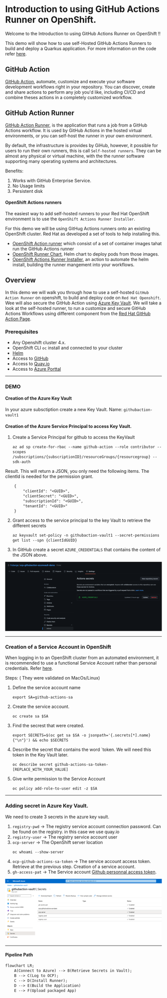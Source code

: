 # Introduction to using GitHub Actions Runner on OpenShift.

Welcome to the Introduction to using GitHub Actions Runner on  OpenShift !! 


This demo will show how to use self-Hosted GitHub Actions Runners to build and deploy a Quarkus application. For more information on the code refer [here](docs/app-README.md).

## GitHub Action
[GitHub Action](https://github.com/features/actions), automate, customize and execute your software development workflows right in your repository. You can discover, create and share actions to perform any job you'd like, including CI/CD and combine theses actions in a completely customized workflow.


## GitHub Action Runner
[GitHub Action Runner](https://github.com/actions/runner), is the application that runs a job from a GitHub Actions workflow. It is used by GitHub Actions in the hosted virtual environments, or you can self-host the runner in your own environment.

By default, the infrastructure is provides by GiHub, however, it possible for users to run their own runners, this is call `Self-hosted runners`. They can be almost any physical or virtual machine, with the the runner software supporting many operating systems and architectures.

Benefits:
1. Works with GitHub Enterprise Service.
1. No Usage limits
1. Persistent disk

#### OpenShift Actions runners
The easiest way to add self-hosted runners to your Red Hat OpenShift environment is to use the `OpenShift Actions Runner Installer`.

For this demo we will be using GitHug Actions runners onto an existing OpenShift cluster. Red Hat as developed a set of tools to help installing this.
* [OpenShift Action runner](https://github.com/redhat-actions/openshift-actions-runners) which consist of a set of container images tahat run the GitHub Actions runner
* [OpenShift Runner Chart](https://github.com/redhat-actions/openshift-actions-runner-chart), Helm chart to deploy pods from those images.
* [OpenShift Actions Runner Installer](https://github.com/redhat-actions/openshift-actions-runner-installer), an action to automate the helm install, building the runner mangement into your workflows.


## Overview

In this demo we will walk you through how to use a self-hosted `GitHub Action Runner` on openshift, to build and deploy code on `Red Hat Openshift`. Wee will also secure the GitHub Action using [Azure Key Vault](https://azure.microsoft.com/en-us/services/key-vault/#product-overview). We will take a look at the self-hosted runner, to run a customize and secure GitHub Actions Workflows using different component from the [Red Hat GitHub Action Page](https://github.com/redhat-actions).


### Prerequisites

* Any Openshift cluster 4.x.
* OpenShift CLI `oc` install and connected to your cluster
* [Helm](https://helm.sh/)
* Access to [GitHub](https://github.com)
* Access to [Quay.io](https://quay.io/)
* Access to [Azure Porttal](https://portal.azure.com/#home)
---

### DEMO

#### Creation of the Azure Key Vault
In your azure subsctiption create a new Key Vault.
Name: `githubaction-vault1`

#### Creation of the Azure Service Principal to access Key Vault.

1. Create a Service Principal for github to access the KeyVault
    ```
    az ad sp create-for-rbac --name github-action --role contributor --scopes /subscriptions/{subscriptionID}/resourceGroups/{resourcegroup} --sdk-auth
    ```

Result. 
This will return a JSON, you only need the following items. The clientId is needed for the permission grant.

```
    {
        "clientId": "<GUID>",
        "clientSecret": "<GUID>",
        "subscriptionId": "<GUID>",
        "tenantId": "<GUID>"
    }
```

2. Grant access to the service principal to the key Vault to retrieve the different secrets

    ```
    az keyvault set-policy -n githubaction-vault1 --secret-permissions get list --spn {clientIdGUID}
    ```

3. In GitHub create a secret `AZURE_CREDENTIALS` that contains the content of the JSON above.

![github-secret](docs/images/githubazurevault-secret.png)

---

### Creation of a Service Account in OpenShift

When logging in to an OpenShift cluster from an automated environment, it is recommended to use a functional Service Account rather than personal credentials. Refer [here](https://cookbook.openshift.org/accessing-an-openshift-cluster/how-can-i-create-a-service-account-for-scripted-access.html).

Steps: ( They were validated on MacOs/Linux)
1. Define the service account name
    ```
    export SA=github-actions-sa
    ```
1. Create the service account.
    ```
    oc create sa $SA
    ```
1. Find the secrest that were created.
    ```
    export SECRETS=$(oc get sa $SA -o jsonpath='{.secrets[*].name}{"\n"}') && echo $SECRETS
    ```
1. Describe the secret that contains the word `token. We will need this token in the Key Vault later.
    ```
    oc describe secret github-actions-sa-token-[REPLACE_WITH_YOUR_VALUE]
    ```
1. Give write permission to the Service Account
    ```
    oc policy add-role-to-user edit -z $SA
    ```
---

### Adding secret in Azure Key Vault.

We need to create 3 secrets in the azure key vault.

1. `registry-pwd` -> The registry service account connection password.
    Can be found on the registry. in this case we use quay.io
1. `registry-user` -> The registry service account user
1. `ocp-server` -> The OpenShift server location
    ```
    oc whoami --show-server
    ```
1. `ocp-github-actions-sa-token` -> The service account access token.   
    Retrieve at the previous step. Creation of a service account.
1. `gh-access-pat` -> The Service account [Github personnal access token](https://docs.github.com/en/authentication/keeping-your-account-and-data-secure/creating-a-personal-access-token).

![azurekeyvault](docs/images/azure-key-vault-1.png)

---

#### Pipeline Path

```mermaid
flowchart LR;
    A(Connect to Azure) --> B(Retrieve Secrets in Vault);
    B --> C(Log to OCP);
    C --> D(Install Runner);
    D --> E(Build the Application)
    E --> F(Upload packaged App)
```